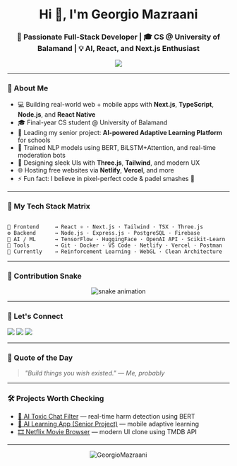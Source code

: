 <h1 align="center">Hi 👋, I'm Georgio Mazraani</h1>
<h3 align="center">🚀 Passionate Full-Stack Developer | 🎓 CS @ University of Balamand | 💡 AI, React, and Next.js Enthusiast</h3>

<p align="center">
  <img src="https://readme-typing-svg.herokuapp.com?font=Fira+Code&pause=1000&color=14F7D6&width=435&lines=Full-stack+%7C+AI-powered+developer+with+vision;React%2C+TSX%2C+Node%2C+Tailwind%2C+Next.js;Let%E2%80%99s+build+cool+things+together+%F0%9F%91%BB" />
</p>

---

### 🧠 About Me

- 💻 Building real-world web + mobile apps with **Next.js**, **TypeScript**, **Node.js**, and **React Native**
- 🎓 Final-year CS student @ University of Balamand
- 🚀 Leading my senior project: **AI-powered Adaptive Learning Platform** for schools
- 🧬 Trained NLP models using BERT, BiLSTM+Attention, and real-time moderation bots
- 🎨 Designing sleek UIs with **Three.js**, **Tailwind**, and modern UX
- 🌐 Hosting free websites via **Netlify**, **Vercel**, and more
- ⚡ Fun fact: I believe in pixel-perfect code & padel smashes 🎾

---

### 🧠 My Tech Stack Matrix

```

🧱 Frontend     → React ⚛ · Next.js · Tailwind · TSX · Three.js
⚙️ Backend      → Node.js · Express.js · PostgreSQL · Firebase
🤖 AI / ML      → TensorFlow · HuggingFace · OpenAI API · Scikit-Learn
🧰 Tools        → Git · Docker · VS Code · Netlify · Vercel · Postman
🧠 Currently    → Reinforcement Learning · WebGL · Clean Architecture

```

---

### 🐍 Contribution Snake

<p align="center">
  <img src="https://raw.githubusercontent.com/GeorgioMazraani/GeorgioMazraani/output/github-contribution-grid-snake.svg" alt="snake animation" />
</p>

---

### 🔗 Let's Connect

<p align="left">
  <a href="mailto:georgiomazraani@gmail.com"><img src="https://img.shields.io/badge/Gmail-D14836?style=for-the-badge&logo=gmail&logoColor=white"/></a>
  <a href="https://www.linkedin.com/in/georgiomazraani/"><img src="https://img.shields.io/badge/LinkedIn-blue?style=for-the-badge&logo=linkedin&logoColor=white"/></a>
  <a href="https://your-portfolio-link.com"><img src="https://img.shields.io/badge/Portfolio-000?style=for-the-badge&logo=vercel&logoColor=white" /></a>
</p>

---

### 🧠 Quote of the Day

> _"Build things you wish existed."_ — _Me, probably_

---

### 🛠 Projects Worth Checking

- [🔐 AI Toxic Chat Filter](https://github.com/GeorgioMazraani/toxic-chat-filter) — real-time harm detection using BERT  
- [📱 AI Learning App (Senior Project)](https://github.com/GeorgioMazraani/ai-learning-app) — mobile adaptive learning  
- [🎞 Netflix Movie Browser](https://github.com/GeorgioMazraani/netflix-browser) — modern UI clone using TMDB API

---

<!-- Profile View Counter -->
<p align="center">
  <img src="https://komarev.com/ghpvc/?username=GeorgioMazraani&label=Profile+Views&color=0e75b6&style=flat" alt="GeorgioMazraani" />
</p>
